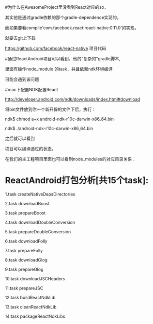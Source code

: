 #为什么在AwesomeProject里没看到React对应的so，

其实他是通过gradle依赖的那个gradle-dependence实现的。

而如果要看compile'com.facebook.react:react-native:0.11.0'的实现，

就要去git上下载

https://github.com/facebook/react-native 项目代码



#通过ReactAndroid项目可以看到，他的“复杂的”gradle脚本,

里面有操作node_module 的task，并且依赖ndk环境编译

可能会遇到该问题


#mac下配置NDK配置React

http://developer.android.com/ndk/downloads/index.html#download

将bin文件放到你一个新开辟的文件下后，执行：

ndk$ chmod a+x android-ndk-r10c-darwin-x86_64.bin 

ndk$ ./android-ndk-r10c-darwin-x86_64.bin

之后就可以看到


项目可以编译通过的状态。


在我们的主工程项目里面也可以看到node_modules的对应目录关系：



# ReactAndroid打包分析[共15个task]:

1.task createNativeDepsDirectories 

2.task downloadBoost

3.task prepareBoost

4.task downloadDoubleConversion

5.task prepareDoubleConversion

6.task downloadFolly

7.task prepareFolly

8.task downloadGlog

9.task prepareGlog

10.task downloadJSCHeaders

11.task prepareJSC

12.task buildReactNdkLib

13.task cleanReactNdkLib

14.task packageReactNdkLibs